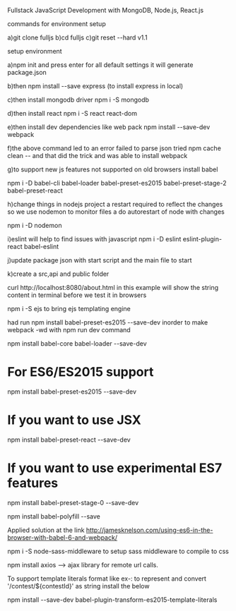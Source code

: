 
Fullstack JavaScript Development with MongoDB, Node.js, React.js

commands for environment setup

a)git clone <remote url> fulljs
b)cd fulljs
c)git reset  --hard v1.1

setup environment

a)npm init and press enter for all default settings it will generate package.json

b)then npm install --save express (to install express in local)

c)then install mongodb driver npm i -S mongodb

d)then install react npm i -S react react-dom

e)then install dev dependencies like web pack 
   npm install --save-dev webpack


f)the above command led to an error failed to parse json
 tried npm cache clean                  -- and that did the trick and was able to install webpack

g)to support new js features not supported on old browsers install babel

npm i -D babel-cli babel-loader babel-preset-es2015 babel-preset-stage-2 babel-preset-react

h)change things in nodejs project a restart required to reflect the changes so we use nodemon to monitor files a do autorestart of node with changes

npm i -D nodemon

i)eslint will help to find issues with javascript
  npm i -D  eslint eslint-plugin-react babel-eslint

  j)update package json with start script and the main file to start

  k)create a src,api and public folder

curl http://localhost:8080/about.html in this example will show the string content in terminal before we test it in browsers

npm i -S ejs to bring ejs templating engine

had run npm install babel-preset-es2015 --save-dev inorder to make webpack -wd with npm run dev command

npm install babel-core babel-loader --save-dev
# For ES6/ES2015 support
npm install babel-preset-es2015 --save-dev

# If you want to use JSX
npm install babel-preset-react --save-dev

# If you want to use experimental ES7 features
npm install babel-preset-stage-0 --save-dev

npm install babel-polyfill --save

Applied solution at the link http://jamesknelson.com/using-es6-in-the-browser-with-babel-6-and-webpack/

npm i -S node-sass-middleware to setup sass middleware to compile to css 

npm install axios --> ajax library for remote url calls.

To support template literals format like  ex-: to represent and convert  '/contest/${contestId}' as string  install the below

npm install --save-dev babel-plugin-transform-es2015-template-literals 